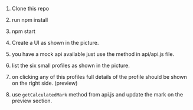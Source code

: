 1.  Clone this repo
2. run npm install
3. npm start


4. Create a UI as shown in the picture.
5. you have a mock api available just use the method in api/api.js file.
6. list the six small profiles as shown in the picture.
7. on clicking any of this profiles full details of the profile should be shown on the right side. (preview)
8. use `getCalculatedMark` method from api.js and update the mark on the preview section.